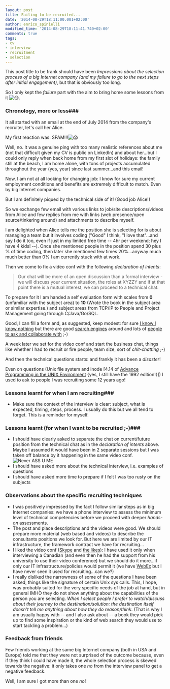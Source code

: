 ```yaml
---
layout: post
title: Failing to be recruited...
date: '2014-08-29T18:11:00.001+02:00'
author: enrico_spinielli
modified_time: '2014-08-29T18:11:41.740+02:00'
comments: true
tags:
- cv
- interview
- recruitment
- selection
---
```


This post title to be frank should have been *Impressions about the selection process of a big Internet company (and my failure to go to the next steps after initial engagement)*, but that is obviously too long.

So I only kept the *failure* part with the aim to bring home some lessons from it ![:smirk:](http://photar.net/emoji/emoji-E402.png).

### Chronology, more or less###
It all started with an email at the end of July 2014 from the company's recruiter, let's call her Alice.

My first reaction was: SPAM!!!![:scream:](http://photar.net/emoji/emoji-E107.png)

Well, no. It was a genuine ping with too many realistic references about me (not that difficult given my CV is public on LinkedIn) and about her...but I could only reply when back home from my first slot of holidays: the family still at the beach, I am home alone, with tons of projects accumulated throughout the year (yes, year) since last summer...and this email!

Now, I am not at all looking for changing job: I know for sure my current employment conditions and benefits are extremely difficult to match. Even by big Internet companies.

But I am definitely piqued by the technical side of it! (Good job Alice!)

So we exchange few email with various links to job/site descriptions/videos from Alice and few replies from me with links (web presence/open source/tinkering around) and attachments to describe myself.

I am delighted when Alice tells me the position she is selecting for is about managing a team but it involves coding ("Good" I think, "I love that"...and say I do it too, even if just in my limited free time -- 4hr per weekend; hey I have 4 kids! --). Once she mentioned people in the position spend 30 plus % of time coding, then later she mentioned few times 20%...anyway much much better than 0% I am currently stuck with at work.

Then we come to fix a video conf with the following *declaration of intents*:

>    Our chat will be more of an open discussion than a formal interview - we will discuss your current situation, the roles at XYZZY and if at that point there is a mutual interest, we can proceed to a technical chat.

To prepare for it I am handed a self evaluation form with scales from **0** (unfamiliar with the subject area) to **10** (Wrote the book in the subject area or similar expertise.) and subject areas from TCP/IP to People and Project Management going through C/Java/Go/SQL.

Good, I can fill a form and, as suggested, keep modest: for sure [I know I know nothing](http://en.wikipedia.org/wiki/I_know_that_I_know_nothing") but there are good [search engines](http://giyf.com/) around and lots of [people to ask and collaborate with](http://stackoverflow.com/) ;-)

A week later we set for the video conf and start the business chat, things like whether I had to recruit or fire people, team size, sort of *chit-chatting* ;-)

And then the technical questions starts: and frankly it has been a *disaster*!

Even on questions (Unix file system and inode [4.14 of [Advance Programming in the UNIX Environment](http://www.kohala.com/start/apue.html) {yes, I still have the 1992 edition!}]) I used to ask to people I was recruiting some 12 years ago!

### Lessons learnt for when I am recruiting###

* Make sure the context of the interview is clear: subject, what is expected, timing, steps, process.
  I usually do this but we all tend to forget. This is a reminder for myself.

### Lessons learnt (for when I want to be recruited ;-)###

* I should have clearly asked to separate the chat on current/future position from the technical chat as in the *declaration of intents* above.
  Maybe I assumed it would have been in 2 separate sessions but I was taken off balance by it happening in the same video conf.
  ![Never ASS U ME](http://imgs.xkcd.com/comics/when_you_assume.png)
* I should have asked more about the technical interview, i.e. examples of questions
* I should have asked more time to prepare if I felt I was too rusty on the subjects

### Observations about the specific recruiting techniques ###

* I was positively impressed by the fact I follow similar steps as in big Internet companies: we have a phone interview to assess the minimum level of technical competencies before we proceed with deeper *hands-on* assessments.
*  The post and place descriptions and the videos were good.
   We should prepare more material (web based and videos) to describe the consultants positions we look for.
   But here we are limited by our IT infrastructure, the framework contract we have for recruiting...
* I liked the video conf ([Skype](http://www.skype.com/en/) and [the likes](https://www.google.com/+/learnmore/hangouts/)): I have used it only when interviewing a Canadian (and even then he had the support from his university to use their video conference) but we should do it more...if only our IT infrastructure/policies would permit it (we have [WebEx](http://www.webex.com/) but I have never seen it used for recruiting...can we?)
* I really disliked the narrowness of some of the questions I have been asked, things like the signature of certain Unix sys calls. This, I hope, was probably suited for the very specific needs of the job at hand, but in general IMHO they do not show anything about the capabilities of the person you are selecting. *When I select people I prefer to watch/discuss about their journey to the destination/solution: the destination itself doesn't tell me anything about how they do reason/think*. (That is why I am usually happy with -- and I also ask about -- a book they would pick up to find some inspiration or the kind of web search they would use to start tackling a problem...)

### Feedback from friends ###
Few friends working at the same big Internet company (both in USA and Europe) told me that they were not surprised of the outcome because, even if they think I could have made it, the whole selection process is skewed towards the negative: it only takes one *no* from the interview panel to get a negative feedback.

Well, I am sure I got more than one *no*!